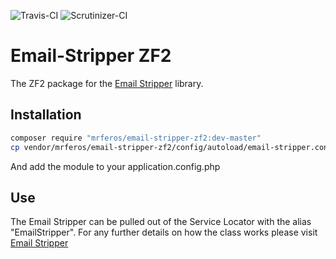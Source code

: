 ![Travis-CI](https://travis-ci.org/mrferos/Email-Stripper-ZF2.svg)
![Scrutinizer-CI](https://scrutinizer-ci.com/g/mrferos/Email-Stripper-ZF2/badges/quality-score.png?b=master)

Email-Stripper ZF2
==================

The ZF2 package for the [Email Stripper](https://github.com/mrferos/Email-Stripper) library. 

## Installation
```bash
composer require "mrferos/email-stripper-zf2:dev-master"
cp vendor/mrferos/email-stripper-zf2/config/autoload/email-stripper.config.php.dist config/autoload/email-stripper.config.php
```

And add the module to your application.config.php

## Use
The Email Stripper can be pulled out of the Service Locator with the alias "EmailStripper". For any further details
on how the class works please visit [Email Stripper](https://github.com/mrferos/Email-Stripper)